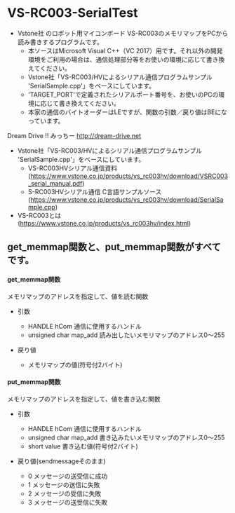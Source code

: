 # VS-RC003-SerialTest

* Vstone社 のロボット用マイコンボード VS-RC003のメモリマップをPCから読み書きするプログラムです。
  * 本ソースはMicrosoft Visual C++（VC 2017）用です。それ以外の開発環境をご利用の場合は、通信処理部分等をお使いの環境に応じて書き換えてください。
  * Vstone社「VS-RC003/HVによるシリアル通信プログラムサンプル	'SerialSample.cpp'」をベースにしています。
  * 'TARGET_PORT'で定義されたシリアルポート番号を、お使いのPCの環境に応じて書き換えてください。
  * 本家の通信のバイトオーダーはLEですが、関数の引数／戻り値はBEになっています。

Dream Drive !! みっちー http://dream-drive.net  

* Vstone社「VS-RC003/HVによるシリアル通信プログラムサンプル	'SerialSample.cpp'」をベースにしています。
  * VS-RC003HVシリアル通信資料 (https://www.vstone.co.jp/products/vs_rc003hv/download/VSRC003_serial_manual.pdf)
  * S-RC003HVシリアル通信 C言語サンプルソース (https://www.vstone.co.jp/products/vs_rc003hv/download/SerialSample.cpp)
* VS-RC003とは (https://www.vstone.co.jp/products/vs_rc003hv/index.html)

## get_memmap関数と、put_memmap関数がすべてです。

####	get_memmap関数
メモリマップのアドレスを指定して、値を読む関数

* 引数
  * HANDLE hCom	通信に使用するハンドル
  * unsigned char map_add 読み出したいメモリマップのアドレス0～255

* 戻り値
  * メモリマップの値(符号付2バイト)

#### put_memmap関数
メモリマップのアドレスを指定して、値を書き込む関数

* 引数
  * HANDLE hCom 通信に使用するハンドル
  * unsigned char map_add 書き込みたいメモリマップのアドレス0～255
  * short value 書き込む値(符号付2バイト)

* 戻り値(sendmessageそのまま)
  * 0	メッセージの送受信に成功
  * 1	メッセージの送信に失敗
  * 2	メッセージの受信に失敗
  * 3	メッセージの送受信に失敗
